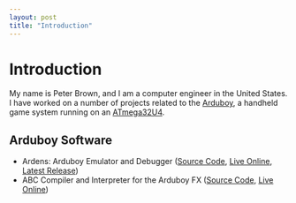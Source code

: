 ```yaml
---
layout: post
title: "Introduction"
---
```


# Introduction

My name is Peter Brown, and I am a computer engineer in the United States. I have worked on a number of projects related to the [Arduboy](https://www.arduboy.com/), a handheld game system running on an [ATmega32U4](https://www.microchip.com/en-us/product/atmega32u4).

## Arduboy Software

- Ardens: Arduboy Emulator and Debugger ([Source Code](https://github.com/tiberiusbrown/Ardens), [Live Online](https://tiberiusbrown.github.io/Ardens/), [Latest Release](https://github.com/tiberiusbrown/Ardens/releases/latest))
- ABC Compiler and Interpreter for the Arduboy FX ([Source Code](https://github.com/tiberiusbrown/abc), [Live Online](https://tiberiusbrown.github.io/abc/))
